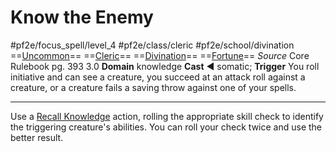 # Know the Enemy
#pf2e/focus_spell/level_4 #pf2e/class/cleric #pf2e/school/divination 
==[Uncommon](../../../rules/traits/uncommon.md)== ==[Cleric](../../../rules/traits/cleric.md)== ==[Divination](../../../rules/traits/divination.md)== ==[Fortune](../../../rules/traits/fortune.md)==
*Source* Core Rulebook pg. 393 3.0
**Domain** knowledge
**Cast** ◄ somatic; **Trigger** You roll initiative and can see a creature, you succeed at an attack roll against a creature, or a creature fails a saving throw against one of your spells.

---
Use a [Recall Knowledge](../../../Rules/Actions/Recall%20Knowledge.md) action, rolling the appropriate skill check to identify the triggering creature's abilities. You can roll your check twice and use the better result.